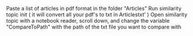 Paste a list of articles in pdf format in the folder "Articles"
Run similarity topic init ( it will convert all your pdf's to txt in Articlestxt' )
Open similarity topic with a notebook reader, scroll down, and change the variable "CompareToPath" with the path of the txt file you want to compare with

